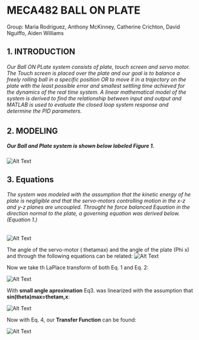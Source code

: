 # MECA482 BALL ON PLATE
Group: Maria Rodriguez, Anthony McKinney, Catherine Crichton, David Nguiffo, Aiden Williams


## 1. INTRODUCTION
###### Our Ball ON PLate system consists of plate, touch screen and servo motor. The Touch screen is placed over the plate and our goal is to balance a freely rolling ball in a specific position OR to move it in a trajectory on the plate with the least possible error and smallest settling time achieved for the dynamics of the real time system.  A linear mathematical model of the system is derived to find the relationship between input and output and MATLAB is used to evaluate the closed loop system response and determine the PID parameters. 
## 2. MODELING
##### Our Ball and Plate system is shown below labeled Figure 1.
![Alt Text](https://user-images.githubusercontent.com/75716205/102707421-9daad400-424f-11eb-8677-3b076ca3c2f3.png)
##  3. Equations
###### The system was modeled with the assumption that the kinetic energy of he plate is negligible and that the servo-motors controlling motion in the x-z and y-z planes are uncoupled. Throught he force balanced Equation in the direction normal to the plate, a governing equation was derived below. (Equation 1.)
![Alt Text](https://user-images.githubusercontent.com/75716205/102708141-9090e380-4255-11eb-8bba-21f7c3c5faf1.png)

The angle of the servo-motor ( thetamax) and the angle of the plate (Phi x) and through the following equations can be related: 
![Alt Text](https://user-images.githubusercontent.com/75716205/102708206-1ca30b00-4256-11eb-8ff4-88eaf7a5370f.png)


Now we take th LaPlace transform of both Eq. 1 and Eq. 2:

![Alt Text](https://user-images.githubusercontent.com/75716205/102708241-65f35a80-4256-11eb-8e8b-797b9aeff15e.png)






With **small angle aproximation** Eq3.  was linearized with the assumption that **sin(theta)max=thetam,x**:


![Alt Text](https://user-images.githubusercontent.com/75716205/102708237-5411b780-4256-11eb-8052-bbe4c2386c3f.png)



Now with Eq. 4, our **Transfer Function** can be found: 



![Alt Text](https://user-images.githubusercontent.com/75716205/102708250-77d4fd80-4256-11eb-8e24-d4c33654f7e8.png)









 
